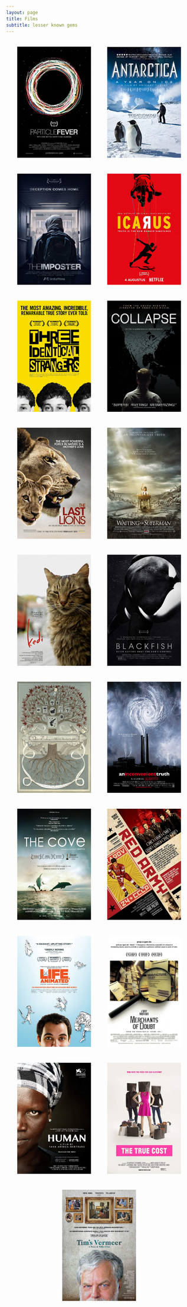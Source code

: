 ```yaml
---
layout: page
title: Films
subtitle: lesser known gems
---
```


<p align="center">
  <a href="https://www.imdb.com/title/tt1385956/?ref_=rt_li_tt"><img src="/cover_film/Particle_Fever.jpg" width="200" height="300" vspace="20" hspace="20" /></a>
  <a href="https://www.imdb.com/title/tt2361700/?ref_=rt_li_tt"><img src="/cover_film/Antarctica_A_Year_on_Ice.jpg" width="200" height="300" vspace="20" hspace="20" /></a>
  <a href="https://www.imdb.com/title/tt1966604/?ref_=rt_li_tt"><img src="/cover_film/The_Imposter.jpg" width="200" height="300" vspace="20" hspace="20" /></a>
  <a href="https://www.imdb.com/title/tt6333060/?ref_=rt_li_tt"><img src="/cover_film/Icarus.jpg" width="200" height="300" vspace="20" hspace="20" /></a>
  <a href="https://www.imdb.com/title/tt7664504/?ref_=rt_li_tt"><img src="/cover_film/Three_Identical_Strangers.jpg" width="200" height="300" vspace="20" hspace="20" /></a>
  <a href="https://www.imdb.com/title/tt1503769/?ref_=rt_li_tt"><img src="/cover_film/Collapse.jpg" width="200" height="300" vspace="20" hspace="20" /></a>
  <a href="https://www.imdb.com/title/tt1692928/?ref_=rt_li_tt"><img src="/cover_film/The_Last_Lions.jpg" width="200" height="300" vspace="20" hspace="20" /></a>
  <a href="https://www.imdb.com/title/tt1566648/?ref_=rt_li_tt"><img src="/cover_film/Waiting_for_Superman.jpg" width="200" height="300" vspace="20" hspace="20" /></a>
  <a href="https://www.imdb.com/title/tt4420704/?ref_=rt_li_tt"><img src="/cover_film/Kedi.jpg" width="200" height="300" vspace="20" hspace="20" /></a>
  <a href="https://www.imdb.com/title/tt2545118/?ref_=rt_li_tt"><img src="/cover_film/Blackfish.jpg" width="200" height="300" vspace="20" hspace="20" /></a>
  <a href="https://www.imdb.com/title/tt1152758/?ref_=rt_li_tt"><img src="/cover_film/Dear_Zachary.jpg" width="200" height="300" vspace="20" hspace="20" /></a>
  <a href="https://www.imdb.com/title/tt0497116/?ref_=rt_li_tt"><img src="/cover_film/An_Inconvenient_Truth.jpg" width="200" height="300" vspace="20" hspace="20" /></a>
  <a href="https://www.imdb.com/title/tt1313104/?ref_=rt_li_tt"><img src="/cover_film/The_Cove.jpg" width="200" height="300" vspace="20" hspace="20" /></a>
  <a href="https://www.imdb.com/title/tt3264102/?ref_=rt_li_tt"><img src="/cover_film/Red_Army.jpg" width="200" height="300" vspace="20" hspace="20" /></a>
  <a href="https://www.imdb.com/title/tt3917210/?ref_=rt_li_tt"><img src="/cover_film/Life_Animated.jpg" width="200" height="300" vspace="20" hspace="20" /></a>
  <a href="https://www.imdb.com/title/tt3675568/?ref_=rt_li_tt"><img src="/cover_film/Merchants_of_Doubt.jpg" width="200" height="300" vspace="20" hspace="20" /></a>
  <a href="https://www.imdb.com/title/tt3327994/?ref_=rt_li_tt"><img src="/cover_film/Human.jpg" width="200" height="300" vspace="20" hspace="20" /></a>
  <a href="https://www.imdb.com/title/tt3162938/?ref_=rt_li_tt"><img src="/cover_film/The_True_Cost.jpg" width="200" height="300" vspace="20" hspace="20" /></a>
  <a href="https://www.imdb.com/title/tt3089388/?ref_=rt_li_tt"><img src="/cover_film/Tims_Vermeer.jpg" width="200" height="300" vspace="20" hspace="20" /></a>
</p>


